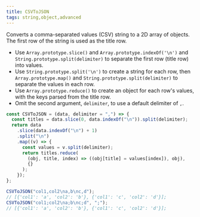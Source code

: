 ```yaml
---
title: CSVToJSON
tags: string,object,advanced
---
```


Converts a comma-separated values (CSV) string to a 2D array of objects.
The first row of the string is used as the title row.

- Use `Array.prototype.slice()` and `Array.prototype.indexOf('\n')` and `String.prototype.split(delimiter)` to separate the first row (title row) into values.
- Use `String.prototype.split('\n')` to create a string for each row, then `Array.prototype.map()` and `String.prototype.split(delimiter)` to separate the values in each row.
- Use `Array.prototype.reduce()` to create an object for each row's values, with the keys parsed from the title row.
- Omit the second argument, `delimiter`, to use a default delimiter of `,`.

```js
const CSVToJSON = (data, delimiter = ",") => {
  const titles = data.slice(0, data.indexOf("\n")).split(delimiter);
  return data
    .slice(data.indexOf("\n") + 1)
    .split("\n")
    .map((v) => {
      const values = v.split(delimiter);
      return titles.reduce(
        (obj, title, index) => ((obj[title] = values[index]), obj),
        {}
      );
    });
};
```

```js
CSVToJSON("col1,col2\na,b\nc,d");
// [{'col1': 'a', 'col2': 'b'}, {'col1': 'c', 'col2': 'd'}];
CSVToJSON("col1;col2\na;b\nc;d", ";");
// [{'col1': 'a', 'col2': 'b'}, {'col1': 'c', 'col2': 'd'}];
```
